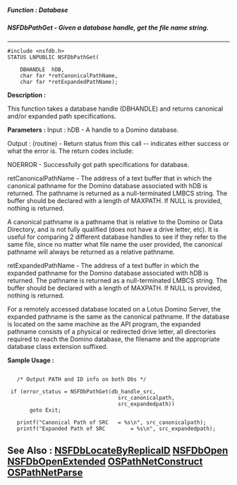 ##### Function : Database
##### NSFDbPathGet - Given a database handle, get the file name string.
---
```
#include <nsfdb.h>
STATUS LNPUBLIC NSFDbPathGet(

	DBHANDLE  hDB,
	char far *retCanonicalPathName,
	char far *retExpandedPathName);
```
**Description :**

This function takes a database handle (DBHANDLE) and returns canonical and/or 
expanded path specifications.

**Parameters :**
Input :
hDB  -  A handle to a Domino database.

Output :
(routine)  -  Return status from this call -- indicates either success or what the error is. The return codes include:

NOERROR - Successfully got path specifications for database.


retCanonicalPathName  -  The address of a text buffer that in which the canonical pathname for the Domino database associated with hDB is returned.   The pathname is returned as a null-terminated LMBCS string.   The buffer should be declared with a length of MAXPATH.    If NULL is provided, nothing is returned.  

A canonical pathname is a pathname that is relative to the Domino or  Data Directory, and is not fully qualified (does not have a drive letter, etc).  It is useful for comparing 2 different database handles to see if they refer to the same file, since no matter what file name the user provided, the canonical pathname will always be returned as a relative pathname.

retExpandedPathName  -  The address of a text buffer in which the expanded pathname for the Domino database associated with hDB is returned.  The pathname is returned as a null-terminated LMBCS string.  The buffer should be declared with a length of MAXPATH.  If NULL is provided, nothing is returned.

For a remotely accessed database located on a Lotus Domino Server, the expanded pathname is the same as the canonical pathname.  If the database is located on the same machine as the API program, the expanded pathname consists of a physical or redirected drive letter, all directories required to reach the Domino database, the filename and the appropriate database class extension suffixed.


**Sample Usage :**
```
 
   /* Output PATH and ID info on both Dbs */
  
 if (error_status = NSFDbPathGet(db_handle_src,
                                   src_canonicalpath,
                                   src_expandedpath))
       goto Exit;

   printf("Canonical Path of SRC   = %s\n", src_canonicalpath);
   printf("Expanded Path of SRC        = %s\n", src_expandedpath);

```
**See Also :**
[NSFDbLocateByReplicaID](/reference/Func/NSFDbLocateByReplicaID)
[NSFDbOpen](/reference/Func/NSFDbOpen)
[NSFDbOpenExtended](/reference/Func/NSFDbOpenExtended)
[OSPathNetConstruct](/reference/Func/OSPathNetConstruct)
[OSPathNetParse](/reference/Func/OSPathNetParse)
---

